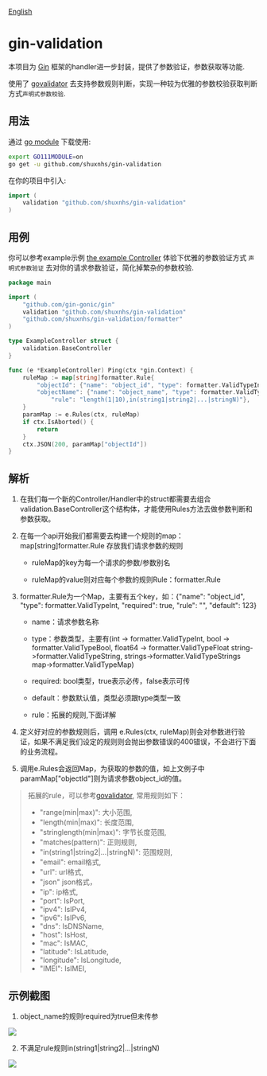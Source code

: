 [English](README.md)
# gin-validation

本项目为 [Gin](https://github.com/gin-gonic/gin) 框架的handler进一步封装，提供了参数验证，参数获取等功能.

使用了 [govalidator](https://github.com/asaskevich/govalidator) 去支持参数规则判断，实现一种较为优雅的参数校验获取判断方式`声明式参数校验`.


## 用法

通过 [go module](https://blog.golang.org/using-go-modules) 下载使用:

```sh
export GO111MODULE=on
go get -u github.com/shuxnhs/gin-validation
```

在你的项目中引入:

```go
import (
    validation "github.com/shuxnhs/gin-validation"
)
```


## 用例

你可以参考example示例 [the example Controller](example/exampleController.go) 体验下优雅的参数验证方式 `声明式参数验证` 去对你的请求参数验证，简化掉繁杂的参数校验.

[embedmd]:# (example/exampleController.go go)
```go
package main

import (
	"github.com/gin-gonic/gin"
	validation "github.com/shuxnhs/gin-validation"
	"github.com/shuxnhs/gin-validation/formatter"
)

type ExampleController struct {
	validation.BaseController
}

func (e *ExampleController) Ping(ctx *gin.Context) {
	ruleMap := map[string]formatter.Rule{
		"objectId": {"name": "object_id", "type": formatter.ValidTypeInt, "required": true, "rule": "", "default": 123},
		"objectName": {"name": "object_name", "type": formatter.ValidTypeString, "required": true,
			"rule": "length(1|10),in(string1|string2|...|stringN)"},
	}
	paramMap := e.Rules(ctx, ruleMap)
	if ctx.IsAborted() {
		return
	}
	ctx.JSON(200, paramMap["objectId"])
}
```


## 解析

1. 在我们每一个新的Controller/Handler中的struct都需要去组合validation.BaseController这个结构体，才能使用Rules方法去做参数判断和参数获取。

2. 在每一个api开始我们都需要去构建一个规则的map：map[string]formatter.Rule 存放我们请求参数的规则
    
    + ruleMap的key为每一个请求的参数/参数别名
    
    + ruleMap的value则对应每个参数的规则Rule：formatter.Rule
    
3. formatter.Rule为一个Map，主要有五个key，如：{"name": "object_id", "type": formatter.ValidTypeInt, "required": true, "rule": "", "default": 123}
    
    + name：请求参数名称
    
    + type：参数类型，主要有(int -> formatter.ValidTypeInt, bool -> formatter.ValidTypeBool, float64 -> formatter.ValidTypeFloat
                         string->formatter.ValidTypeString,  strings->formatter.ValidTypeStrings map->formatter.ValidTypeMap)
    
    + required: bool类型，true表示必传，false表示可传
    
    + default：参数默认值，类型必须跟type类型一致
    
    + rule：拓展的规则,下面详解
    
4. 定义好对应的参数规则后，调用 e.Rules(ctx, ruleMap)则会对参数进行验证，如果不满足我们设定的规则则会抛出参数错误的400错误，不会进行下面的业务流程。

5. 调用e.Rules会返回Map，为获取的参数的值，如上文例子中paramMap["objectId"]则为请求参数object_id的值。



> 拓展的rule，可以参考[govalidator](https://github.com/asaskevich/govalidator), 常用规则如下：
> + "range(min|max)":         大小范围,
> + "length(min|max)":        长度范围,
> + "stringlength(min|max)":  字节长度范围,
> + "matches(pattern)":       正则规则,
> + "in(string1|string2|...|stringN)": 范围规则,
> + "email":  email格式,
> + "url":    url格式,
> + "json"    json格式，
> + "ip":     ip格式,
> + "port":   IsPort,
> + "ipv4":   IsIPv4,
> + "ipv6":   IsIPv6,
> + "dns":    IsDNSName,
> + "host":   IsHost,
> + "mac":    IsMAC,
> + "latitude":   IsLatitude,
> + "longitude":  IsLongitude,
> + "IMEI":       IsIMEI,

## 示例截图

1.  object_name的规则required为true但未传参

![](http://cd7.yesapi.net/89E670FD80BA98E7F7D7E81688123F32_20201006215021_a61aab57717122b96bff2e54c342213f.png)

2. 不满足rule规则in(string1|string2|...|stringN)

![](http://cd7.yesapi.net/89E670FD80BA98E7F7D7E81688123F32_20201006215353_b8a822b5aa1ee7664256a024404946da.png)


